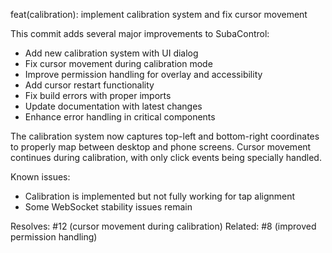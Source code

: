 feat(calibration): implement calibration system and fix cursor movement

This commit adds several major improvements to SubaControl:

- Add new calibration system with UI dialog
- Fix cursor movement during calibration mode
- Improve permission handling for overlay and accessibility
- Add cursor restart functionality
- Fix build errors with proper imports
- Update documentation with latest changes
- Enhance error handling in critical components

The calibration system now captures top-left and bottom-right coordinates
to properly map between desktop and phone screens. Cursor movement continues
during calibration, with only click events being specially handled.

Known issues:

- Calibration is implemented but not fully working for tap alignment
- Some WebSocket stability issues remain

Resolves: #12 (cursor movement during calibration)
Related: #8 (improved permission handling)
